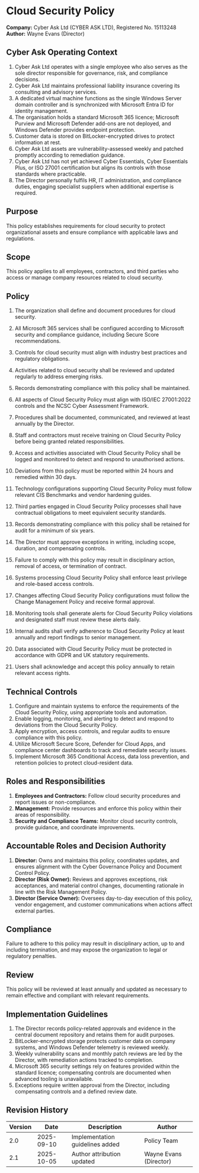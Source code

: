 # Cloud Security Policy

**Company:** Cyber Ask Ltd (CYBER ASK LTD), Registered No. 15113248  
**Author:** Wayne Evans (Director)

## Cyber Ask Operating Context

1. Cyber Ask Ltd operates with a single employee who also serves as the sole director responsible for governance, risk, and compliance decisions.
2. Cyber Ask Ltd maintains professional liability insurance covering its consulting and advisory services.
3. A dedicated virtual machine functions as the single Windows Server domain controller and is synchronized with Microsoft Entra ID for identity management.
4. The organisation holds a standard Microsoft 365 licence; Microsoft Purview and Microsoft Defender add-ons are not deployed, and Windows Defender provides endpoint protection.
5. Customer data is stored on BitLocker-encrypted drives to protect information at rest.
6. Cyber Ask Ltd assets are vulnerability-assessed weekly and patched promptly according to remediation guidance.
7. Cyber Ask Ltd has not yet achieved Cyber Essentials, Cyber Essentials Plus, or ISO 27001 certification but aligns its controls with those standards where practicable.
8. The Director personally fulfils HR, IT administration, and compliance duties, engaging specialist suppliers when additional expertise is required.



## Purpose

This policy establishes requirements for cloud security to protect organizational assets and ensure compliance with applicable laws and regulations.

## Scope

This policy applies to all employees, contractors, and third parties who access or manage company resources related to cloud security.

## Policy
1. The organization shall define and document procedures for cloud security.
2. All Microsoft 365 services shall be configured according to Microsoft security and compliance guidance, including Secure Score recommendations.
3. Controls for cloud security must align with industry best practices and regulatory obligations.
4. Activities related to cloud security shall be reviewed and updated regularly to address emerging risks.
5. Records demonstrating compliance with this policy shall be maintained.

1. All aspects of Cloud Security Policy must align with ISO/IEC 27001:2022 controls and the NCSC Cyber Assessment Framework.
2. Procedures shall be documented, communicated, and reviewed at least annually by the Director.
3. Staff and contractors must receive training on Cloud Security Policy before being granted related responsibilities.
4. Access and activities associated with Cloud Security Policy shall be logged and monitored to detect and respond to unauthorised actions.
5. Deviations from this policy must be reported within 24 hours and remedied within 30 days.
6. Technology configurations supporting Cloud Security Policy must follow relevant CIS Benchmarks and vendor hardening guides.
7. Third parties engaged in Cloud Security Policy processes shall have contractual obligations to meet equivalent security standards.
8. Records demonstrating compliance with this policy shall be retained for audit for a minimum of six years.
9. The Director must approve exceptions in writing, including scope, duration, and compensating controls.
10. Failure to comply with this policy may result in disciplinary action, removal of access, or termination of contract.

1. Systems processing Cloud Security Policy shall enforce least privilege and role-based access controls.
2. Changes affecting Cloud Security Policy configurations must follow the Change Management Policy and receive formal approval.
3. Monitoring tools shall generate alerts for Cloud Security Policy violations and designated staff must review these alerts daily.
4. Internal audits shall verify adherence to Cloud Security Policy at least annually and report findings to senior management.
5. Data associated with Cloud Security Policy must be protected in accordance with GDPR and UK statutory requirements.
6. Users shall acknowledge and accept this policy annually to retain relevant access rights.

## Technical Controls

1. Configure and maintain systems to enforce the requirements of the Cloud Security Policy, using appropriate tools and automation.
2. Enable logging, monitoring, and alerting to detect and respond to deviations from the Cloud Security Policy.
3. Apply encryption, access controls, and regular audits to ensure compliance with this policy.
4. Utilize Microsoft Secure Score, Defender for Cloud Apps, and compliance center dashboards to track and remediate security issues.
5. Implement Microsoft 365 Conditional Access, data loss prevention, and retention policies to protect cloud-resident data.

## Roles and Responsibilities

1. **Employees and Contractors:** Follow cloud security procedures and report issues or non-compliance.
2. **Management:** Provide resources and enforce this policy within their areas of responsibility.
3. **Security and Compliance Teams:** Monitor cloud security controls, provide guidance, and coordinate improvements.

## Accountable Roles and Decision Authority

1. **Director:** Owns and maintains this policy, coordinates updates, and ensures alignment with the Cyber Governance Policy and Document Control Policy.
2. **Director (Risk Owner):** Reviews and approves exceptions, risk acceptances, and material control changes, documenting rationale in line with the Risk Management Policy.
3. **Director (Service Owner):** Oversees day-to-day execution of this policy, vendor engagement, and customer communications when actions affect external parties.


## Compliance

Failure to adhere to this policy may result in disciplinary action, up to and including termination, and may expose the organization to legal or regulatory penalties.

## Review

This policy will be reviewed at least annually and updated as necessary to remain effective and compliant with relevant requirements.

## Implementation Guidelines
1. The Director records policy-related approvals and evidence in the central document repository and retains them for audit purposes.
2. BitLocker-encrypted storage protects customer data on company systems, and Windows Defender telemetry is reviewed weekly.
3. Weekly vulnerability scans and monthly patch reviews are led by the Director, with remediation actions tracked to completion.
4. Microsoft 365 security settings rely on features provided within the standard licence; compensating controls are documented when advanced tooling is unavailable.
5. Exceptions require written approval from the Director, including compensating controls and a defined review date.


## Revision History

| Version | Date | Description | Author |
| ------- | ---------- | ----------------------- | ------ |
| 2.0     | 2025-09-10 | Implementation guidelines added | Policy Team |
| 2.1     | 2025-10-05 | Author attribution updated | Wayne Evans (Director) |
